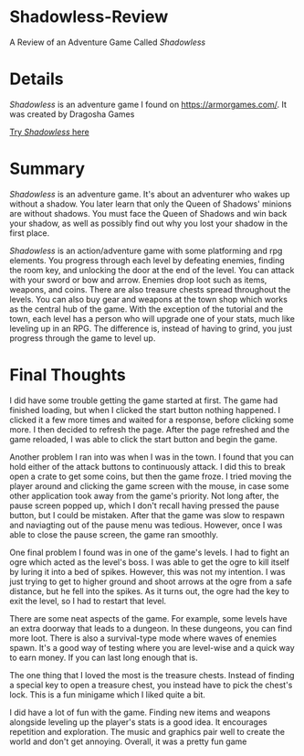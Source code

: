 # Shadowless-Review
A Review of an Adventure Game Called *Shadowless*

# Details
*Shadowless* is an adventure game I found on https://armorgames.com/. It was created by Dragosha Games

[Try *Shadowless* here](https://armorgames.com/play/18046/shadowless?tag-referral=adventure)

# Summary
*Shadowless* is an adventure game. It's about an adventurer who wakes up without a shadow. You later learn that only the Queen of Shadows' minions are without shadows. You must face the Queen of Shadows and win back your shadow, as well as possibly find out why you lost your shadow in the first place.

*Shadowless* is an action/adventure game with some platforming and rpg elements. You progress through each level by defeating enemies, finding the room key, and unlocking the door at the end of the level. You can attack with your sword or bow and arrow. Enemies drop loot such as items, weapons, and coins. There are also treasure chests spread throughout the levels. You can also buy gear and weapons at the town shop which works as the central hub of the game. With the exception of the tutorial and the town, each level has a person who will upgrade one of your stats, much like leveling up in an RPG. The difference is, instead of having to grind, you just progress through the game to level up.

# Final Thoughts
I did have some trouble getting the game started at first. The game had finished loading, but when I clicked the start button nothing happened. I clicked it a few more times and waited for a response, before clicking some more. I then decided to refresh the page. After the page refreshed and the game reloaded, I was able to click the start button and begin the game.

Another problem I ran into was when I was in the town. I found that you can hold either of the attack buttons to continuously attack. I did this to break open a crate to get some coins, but then the game froze. I tried moving the player around and clicking the game screen with the mouse, in case some other application took away from the game's priority. Not long after, the pause screen popped up, which I don't recall having pressed the pause button, but I could be mistaken. After that the game was slow to respawn and naviagting out of the pause menu was tedious. However, once I was able to close the pause screen, the game ran smoothly.

One final problem I found was in one of the game's levels. I had to fight an ogre which acted as the level's boss. I was able to get the ogre to kill itself by luring it into a bed of spikes. However, this was not my intention. I was just trying to get to higher ground and shoot arrows at the ogre from a safe distance, but he fell into the spikes. As it turns out, the ogre had the key to exit the level, so I had to restart that level.

There are some neat aspects of the game. For example, some levels have an extra doorway that leads to a dungeon. In these dungeons, you can find more loot.  There is also a survival-type mode where waves of enemies spawn. It's a good way of testing where you are level-wise and a quick way to earn money. If you can last long enough that is. 

The one thing that I loved the most is the treasure chests. Instead of finding a special key to open a treasure chest, you instead have to pick the chest's lock. This is a fun minigame which I liked quite a bit.

I did have a lot of fun with the game. Finding new items and weapons alongside leveling up the player's stats is a good idea. It encourages repetition and exploration. The music and graphics pair well to create the world and don't get annoying. Overall, it was a pretty fun game
